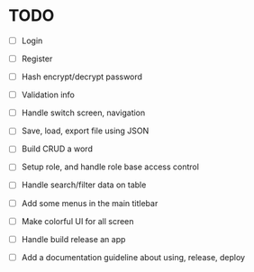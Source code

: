 # TODO

- [ ] Login
- [ ] Register
- [ ] Hash encrypt/decrypt password
- [ ] Validation info

- [ ] Handle switch screen, navigation
- [ ] Save, load, export file using JSON
- [ ] Build CRUD a word
- [ ] Setup role, and handle role base access control
- [ ] Handle search/filter data on table
- [ ] Add some menus in the main titlebar
- [ ] Make colorful UI for all screen

- [ ] Handle build release an app
- [ ] Add a documentation guideline about using, release, deploy